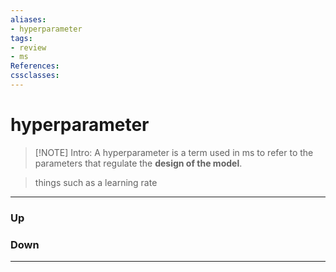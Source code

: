 ```yaml
---
aliases:
- hyperparameter
tags:
- review
- ms
References:
cssclasses:
---
```

# hyperparameter
> [!NOTE] Intro: 
> A hyperparameter is a term used in ms to refer to the parameters that regulate the **design of the model**.

> things such as a learning rate

***
### Up
### Down
***
